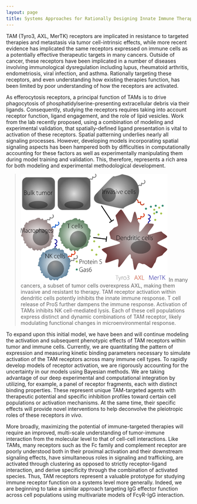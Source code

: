 ```yaml
---
layout: page
title: Systems Approaches for Rationally Designing Innate Immune Therapies
---
```


TAM (Tyro3, AXL, MerTK) receptors are implicated in resistance to targeted therapies and metastasis via tumor cell-intrinsic effects, while more recent evidence has implicated the same receptors expressed on immune cells as a potentially effective therapeutic targets in many cancers. Outside of cancer, these receptors have been implicated in a number of diseases involving immunological dysregulation including lupus, rheumatoid arthritis, endometriosis, viral infection, and asthma. Rationally targeting these receptors, and even understanding how existing therapies function, has been limited by poor understanding of how the receptors are activated.

As efferocytosis receptors, a principal function of TAMs is to drive phagocytosis of phosphatidylserine-presenting extracellular debris via their ligands. Consequently, studying the receptors requires taking into account receptor function, ligand engagement, and the role of lipid vesicles. Work from the lab recently proposed, using a combination of modeling and experimental validation, that spatially-defined ligand presentation is vital to activation of these receptors. Spatial patterning underlies nearly all signaling processes. However, developing models incorporating spatial signaling aspects has been hampered both by difficulties in computationally accounting for these factors as well as experimentally manipulating them during model training and validation. This, therefore, represents a rich area for both modeling and experimental methodological development.

> <img src="/public/images/TAM.svg" width="400px" alt="TAM concept" />  
> In many cancers, a subset of tumor cells overexpress AXL, making them invasive and resistant to therapy. TAM receptor activation within dendritic cells potently inhibits the innate immune response. T cell release of ProS further dampens the immune response. Activation of TAMs inhibits NK cell-mediated lysis. Each of these cell populations express distinct and dynamic combinations of TAM receptor, likely modulating functional changes in microenvironmental response.

To expand upon this initial model, we have been and will continue modeling the activation and subsequent phenotypic effects of TAM receptors within tumor and immune cells. Currently, we are quantitating the pattern of expression and measuring kinetic binding parameters necessary to simulate activation of the TAM receptors across many immune cell types. To rapidly develop models of receptor activation, we are rigorously accounting for the uncertainty in our models using Bayesian methods. We are taking advantage of our deep experimental and computational integration by utilizing, for example, a panel of receptor fragments, each with distinct binding properties. These represent unique TAM-targeted agents with therapeutic potential and specific inhibition profiles toward certain cell populations or activation mechanisms. At the same time, their specific effects will provide novel interventions to help deconvolve the pleiotropic roles of these receptors *in vivo*.

More broadly, maximizing the potential of immune-targeted therapies will require an improved, multi-scale understanding of tumor-immune interaction from the molecular level to that of cell-cell interactions. Like TAMs, many receptors such as the Fc family and complement receptor are poorly understood both in their proximal activation and their downstream signaling effects, have simultaneous roles in signaling and trafficking, are activated through clustering as opposed to strictly receptor-ligand interaction, and derive specificity through the combination of activated species. Thus, TAM receptors represent a valuable prototype for studying immune receptor function on a systems level more generally. Indeed, we are beginning to take a similar approach targeting IgG effector function across cell populations using multivariate models of FcγR-IgG interaction.
